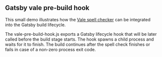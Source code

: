 ## Gatsby vale pre-build hook

This small demo illustrates how the [Vale spell checker](https://www.npmjs.com/package/@ocular-d/vale-bin) can be integrated into the Gatsby build lifecycle.

The vale-pre-build-hook.js exports a Gatsby lifecycle hook that will be later called before the build stage starts. 
The hook spawns a child process and waits for it to finish. The build continues after the spell check finishes or fails in case of a non-zero process exit code.